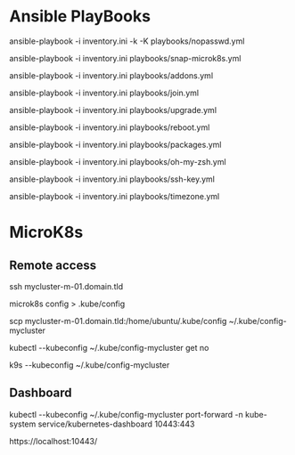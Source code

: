 # Ansible PlayBooks

ansible-playbook -i inventory.ini -k -K playbooks/nopasswd.yml

ansible-playbook -i inventory.ini playbooks/snap-microk8s.yml

ansible-playbook -i inventory.ini playbooks/addons.yml

ansible-playbook -i inventory.ini playbooks/join.yml

ansible-playbook -i inventory.ini playbooks/upgrade.yml

ansible-playbook -i inventory.ini playbooks/reboot.yml

ansible-playbook -i inventory.ini playbooks/packages.yml

ansible-playbook -i inventory.ini playbooks/oh-my-zsh.yml

ansible-playbook -i inventory.ini playbooks/ssh-key.yml

ansible-playbook -i inventory.ini playbooks/timezone.yml

# MicroK8s

## Remote access

ssh mycluster-m-01.domain.tld

microk8s config > .kube/config

scp mycluster-m-01.domain.tld:/home/ubuntu/.kube/config ~/.kube/config-mycluster

kubectl --kubeconfig ~/.kube/config-mycluster get no

k9s --kubeconfig ~/.kube/config-mycluster
 

## Dashboard

kubectl --kubeconfig ~/.kube/config-mycluster port-forward -n kube-system service/kubernetes-dashboard 10443:443

https://localhost:10443/
